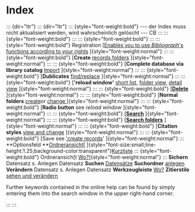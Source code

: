 Index
=====
::: {dir="ltr"}
::: {dir="ltr"}
::: {style="font-weight:bold"}
--- der Index muss nicht aktualisiert werden, wird wahrscheinlich gelöscht --- CB
:::
::: {style="font-weight:bold"}
:::
::: {style="font-weight:bold"}
:::
::: {style="font-weight:bold"}
Registration [[Enables you to use *Bibliograph*'s functions according to your rights](manage-records/register.html)
]{style="font-weight:normal"}
:::
::: {style="font-weight:bold"}
[**Create** [records,](manage-records/create-records.html)[folders](manage-records/create-folders.html)
]{style="font-weight:normal"}
:::
::: {style="font-weight:bold"}
[**Complete database via library catalog** [Import](manage-records/import-records.html)
]{style="font-weight:normal"}
:::
::: {style="font-weight:bold"}
[**Dublicates** [find/replace](manage-records/find-replace.html)
]{style="font-weight:normal"}
:::
::: {style="font-weight:bold"}
[**'reload window'** [short list](introduction/user-surface/short-list.html), [folder view](introduction/user-surface/folder-view.html), [detail view](introduction/user-surface/detail-view.html)
]{style="font-weight:normal"}
:::
::: {style="font-weight:bold"}
[**[Delete](manage-records/delete.html)**
]{style="font-weight:normal"}
:::
::: {style="font-weight:bold"}
[**Normal folders** [create](manage-records/create-folders.html)or [change
](manage-records/change-folder-settings.html)]{style="font-weight:normal"}
:::
::: {style="font-weight:bold"}
[**Radio button** see *reload window*
]{style="font-weight:normal"}
:::
::: {style="font-weight:bold"}
[[**Search**](view-records/data-search.html)
]{style="font-weight:normal"}
:::
::: {style="font-weight:bold"}
[[**Search folders**](manage-records/search-folders.html)
]{style="font-weight:normal"}
:::
::: {style="font-weight:bold"}
[**Citation styles** [view and change](manage-records/change-record-view/view-format.html)
]{style="font-weight:normal"}
:::
::: {style="font-weight:bold"}
[Save see ['create records](manage-records/create-records.html)'
]{style="font-weight:normal"}
:::
**Optionsfeld **[Ordneransicht](https://sites.google.com/a/bibliograph.org/docs-v2-de/home/introduction/user-surface/folder-view)[ ]{style="font-size:small;line-height:1.25;background-color:transparent"}[Kurzliste](https://sites.google.com/a/bibliograph.org/docs-v2-de/home/introduction/user-surface/short-list)
::: {style="font-weight:bold"}
Ordneransich[t [Wo?](https://sites.google.com/a/bibliograph.org/docs-v2-de/home/introduction/user-surface)]{style="font-weight:normal"}
:::
**Sichern** Datensatz s. Anlegen Datensatz
**Suchen** [Datensätze](https://sites.google.com/a/bibliograph.org/docs-v2-de/view-records/data-search)
**Suchordner** [anlegen](https://sites.google.com/a/bibliograph.org/docs-v2-de/manage-records/search-folders)
**Verändern** Datensatz s. Anlegen Datensatz
**Werkzeugleiste** [Wo?](https://sites.google.com/a/bibliograph.org/docs-v2-de/home/introduction/user-surface)
**Zitierstile** [sehen und verändern](https://sites.google.com/a/bibliograph.org/docs-v2-de/manage-records/change-record-view)

Further keywords contained in the online help can be found by simply entering them into the search window in the upper right-hand corner.


:::
:::

